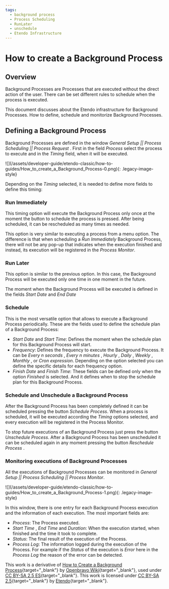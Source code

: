 ```yaml
---
tags: 
  - background process
  - Process Scheduling
  - RunLater
  - unschedule
  - Etendo Infrastructure
---
```


  
#  How to create a Background Process

##  Overview

Background Processes are  Processes  that are executed without the direct
action of the user. There can be set different rules to schedule when the
process is executed.

This document discusses about the Etendo infrastructure for Background
Processes. How to define, schedule and monitorize Background Processes.

##  Defining a Background Process

Background Processes are defined in the window *General Setup || Process
Scheduling || Process Request* . First in the field *Process* select
the process to execute and in the *Timing* field, when it will be executed.

![](/assets/developer-guide/etendo-classic/how-to-
guides/How_to_create_a_Background_Process-0.png){: .legacy-image-style}

Depending on the *Timing* selected, it is needed to define more fields to
define this timing:

###  Run Immediately

This timing option will execute the Background Process only once at the moment
the button to schedule the process is pressed. After being scheduled, it
can be rescheduled as many times as needed.

This option is very similar to executing a process from a menu option. The
difference is that when scheduling a _Run Immediately_ Background Process,
there will not be any pop-up that indicates when the execution finished and
instead, its execution  will be registered in the *Process Monitor*.

### Run Later

This option is similar to the previous option. In this case, the Background
Process will be executed only one time in one moment in the future.

The moment when the Background Process will be executed is defined in the
fields *Start Date* and *End Date*

###  Schedule

This is the most versatile option that allows to execute a Background Process
periodically. These are the fields used to define the schedule plan of a
Background Process:

  * *Start Date* and *Start Time*: Defines the moment when the schedule plan for this Background Process will start. 
  * *Frequency*: Defines the frequency to execute the Background Process. It can be *Every n seconds* , *Every n minutes* , *Hourly* , *Daily* , *Weekly* , *Monthly* , or *Cron expression*. Depending on the option selected you can define the specific details for each frequency option. 
  * *Finish Date* and *Finish Time*: These fields can be defined only when the option *Finished* is selected. And it defines when to stop the schedule plan for this Background Process. 

###  Schedule and Unschedule a Background Process

After the Background Process has been completely defined it can be scheduled
pressing the button *Schedule Process*. When a process is scheduled, it
will be executed according the *Timing* options selected, and every
execution will be registered in the Process Monitor.

To stop future executions of an Background Process just press the button
*Unschedule Process*. After a Background Process has been unscheduled it
can be scheduled again in any moment pressing the button *Reschedule
Process* .

###  Monitoring executions of Background Processes

All the executions of Background Processes can be monitored in *General Setup
|| Process Scheduling || Process Monitor*.

![](/assets/developer-guide/etendo-classic/how-to-
guides/How_to_create_a_Background_Process-1.png){: .legacy-image-style}

In this window, there is one entry for each Background Process execution and
the information of each execution. The most important fields are:

  * *Process*: The Process executed. 
  * *Start Time* , *End Time* and *Duration*: When the execution started, when finished and the time it took to complete. 
  * *Status*: The final result of the execution of the Process. 
  * *Process Log*: The information logged during the execution of the Process. For example if the *Status* of the execution is _Error_ here in the *Process Log* the reason of the error can be detected. 


This work is a derivative of [How to Create a Background Process](http://wiki.openbravo.com/wiki/How_to_create_a_Background_Process){target="\_blank"} by [Openbravo Wiki](http://wiki.openbravo.com/wiki/Welcome_to_Openbravo){target="\_blank"}, used under [CC BY-SA 2.5 ES](https://creativecommons.org/licenses/by-sa/2.5/es/){target="\_blank"}. This work is licensed under [CC BY-SA 2.5](https://creativecommons.org/licenses/by-sa/2.5/){target="\_blank"} by [Etendo](https://etendo.software){target="\_blank"}.



